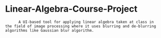 # Linear-Algebra-Course-Project
          A UI-based tool for applying linear algebra taken at class in  the field of image processing where it uses blurring and de-blurring algorithms like Gaussian blur algorithm.
